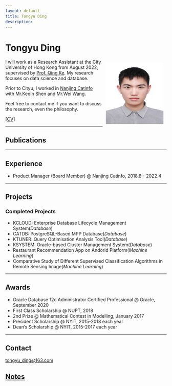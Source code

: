 ```yaml
---
layout: default
title: Tongyu Ding
description: 
---
```


# Tongyu Ding
<img src="/static/dty.jpg" alt="TY" style="width: 180px; height: 192px; float: right; margin: 10px"/>

I will work as a Research Assistant at the City University of Hong Kong from August 2022, supervised by [Prof. Qing Ke](https://qke.github.io/). My research focuses on data science and database.

Prior to Cityu, I worked in [Nanjing Catinfo](https://www.catinfo.cn/) with Mr.Keqin Shen and Mr.Wei Wang.

Feel free to contact me if you want to discuss the research, even the philosophy.


[[CV](/ding_cv.pdf)]

---

## Publications


---

## Experience

- Product Manager (Board Member) @ Nanjing Catinfo, 2018.8 - 2022.4

---

## Projects

### Completed Projects

- KCLOUD: Enterprise Database Lifecycle Management System(_Database_)
- CATDB:  PostgreSQL-Based MPP Database(_Database_)
- KTUNER: Query Optimisation Analysis Tool(_Database_)
- KSYSTEM: Oracle-based Cluster Management System(_Database_)
- Restaurant Recommendation App on Andorid Platform(_Machine Learning_)
- Comparative Study of Different Supervised Classification Algorithms in Remote Sensing Image(_Machine Learning_)

---

## Awards

- Oracle Database 12c Administrator Certified Professional @ Oracle, September 2020
- First Class Scholarship @ NUPT, 2018
- 2nd Prize @ Mathematical Contest in Modelling, January 2017
- President Scholarship @ NYIT, 2015-2018 each year
- Dean’s Scholarship @ NYIT, 2015-2017 each year

---

## Contact

tongyu_ding@163.com

## [Notes](notes.md)

